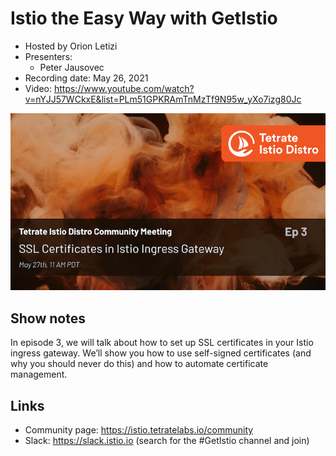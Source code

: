 # Istio the Easy Way with GetIstio

- Hosted by Orion Letizi
- Presenters:
  - Peter Jausovec
- Recording date: May 26, 2021
- Video: https://www.youtube.com/watch?v=nYJJ57WCkxE&list=PLm51GPKRAmTnMzTf9N95w_yXo7izg80Jc

![episode image](003.png)

## Show notes

In episode 3, we will talk about how to set up SSL certificates in your Istio ingress gateway. We’ll show you how to use self-signed certificates (and why you should never do this) and how to automate certificate management.

## Links

- Community page: https://istio.tetratelabs.io/community
- Slack: https://slack.istio.io (search for the #GetIstio channel and join)
